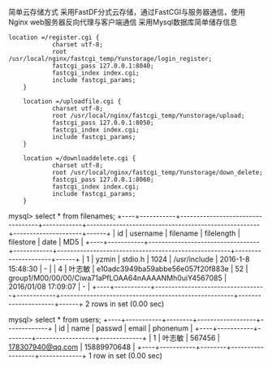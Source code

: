 简单云存储方式
采用FastDF分式云存储，通过FastCGI与服务器通信，使用Nginx web服务器反向代理与客户端通信 
采用Mysql数据库简单储存信息

	location =/register.cgi {
                charset utf-8;
                root /usr/local/nginx/fastcgi_temp/Yunstorage/login_register;
                fastcgi_pass 127.0.0.1:8040;
                fastcgi_index index.cgi;
                include fastcgi_params;
        }

        location =/uploadfile.cgi {
                charset utf-8;
                root /usr/local/nginx/fastcgi_temp/Yunstorage/upload;
                fastcgi_pass 127.0.0.1:8050;
                fastcgi_index index.cgi;
                include fastcgi_params;
        }

        location =/downloaddelete.cgi {
                charset utf-8;
                root /usr/local/nginx/fastcgi_temp/Yunstorage/down_delete;
                fastcgi_pass 127.0.0.1:8060;
                fastcgi_index index.cgi;
                include fastcgi_params;
        }

mysql> select * from filenames;
+----+-----------+----------------------------------+------------+-----------------------------------------------------+---------------------+------+
| id | username  | filename                         | filelength | filestore                                           | date                | MD5  |
+----+-----------+----------------------------------+------------+-----------------------------------------------------+---------------------+------+
|  1 | yzmin     | stdio.h                          |       1024 | /usr/include                                        | 2016-1-8 15:48:30   | -    |
|  4 | 叶志敏    | e10adc3949ba59abbe56e057f20f883e |         52 | group1/M00/00/00/Ciwa71aPfLOAA64nAAAANMh0uiY4567085 | 2016/01/08 17:09:07 | -    |
+----+-----------+----------------------------------+------------+-----------------------------------------------------+---------------------+------+
2 rows in set (0.00 sec)

mysql> select * from users;
+----+-----------+--------+------------------+-------------+
| id | name      | passwd | email            | phonenum    |
+----+-----------+--------+------------------+-------------+
|  1 | 叶志敏    | 567456 | 178307940@qq.com | 15889970648 |
+----+-----------+--------+------------------+-------------+
1 row in set (0.00 sec)

